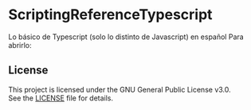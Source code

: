 # ScriptingReferenceTypescript
Lo básico de Typescript (solo lo distinto de Javascript) en español
Para abrirlo: 


## License
This project is licensed under the GNU General Public License v3.0.  
See the [LICENSE](./LICENSE.txt) file for details.
